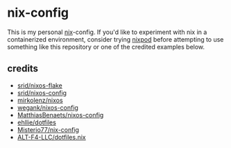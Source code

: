 # nix-config

This is my personal [nix](https://nix.dev/reference/nix-manual.html)-config.
If you'd like to experiment with nix in a containerized environment, consider
trying [nixpod](https://github.com/cameronraysmith/nixpod) before
attempting to use something like this repository or one of the credited
examples below.

## credits

- [srid/nixos-flake](https://github.com/srid/nixos-flake)
- [srid/nixos-config](https://github.com/srid/nixos-config)
- [mirkolenz/nixos](https://github.com/mirkolenz/nixos)
- [wegank/nixos-config](https://github.com/wegank/nixos-config)
- [MatthiasBenaets/nixos-config](https://github.com/MatthiasBenaets/nixos-config)
- [ehllie/dotfiles](https://github.com/ehllie/dotfiles)
- [Misterio77/nix-config](https://github.com/Misterio77/nix-config)
- [ALT-F4-LLC/dotfiles.nix](https://github.com/ALT-F4-LLC/dotfiles.nix)
